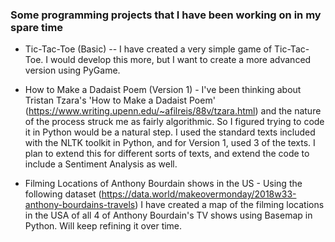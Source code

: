 ### Some programming projects that I have been working on in my spare time


* Tic-Tac-Toe (Basic) -- I have created a very simple game of Tic-Tac-Toe. I would develop this more, but I want to create a more advanced version using PyGame. 

* How to Make a Dadaist Poem (Version 1) - I've been thinking about Tristan Tzara's 'How to Make a Dadaist Poem' (https://www.writing.upenn.edu/~afilreis/88v/tzara.html) and the nature of the process struck me as fairly algorithmic. So I figured trying to code it in Python would be a natural step. I used the standard texts included with the NLTK toolkit in Python, and for Version 1, used 3 of the texts. I plan to extend this for different sorts of texts, and extend the code to include a Sentiment Analysis as well. 

* Filming Locations of Anthony Bourdain shows in the US - Using the following dataset (https://data.world/makeovermonday/2018w33-anthony-bourdains-travels) I have created a map of the filming locations in the USA of all 4 of Anthony Bourdain's TV shows using Basemap in Python. Will keep refining it over time. 
